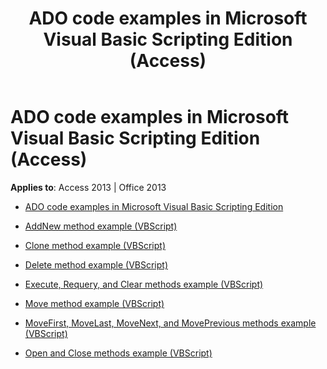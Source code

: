 ﻿---
title: ADO code examples in Microsoft Visual Basic Scripting Edition (Access)
TOCTitle: ADO code examples in Microsoft Visual Basic Scripting Edition
ms:assetid: f9e39f43-e467-4860-95c5-353a721af778
ms:mtpsurl: https://msdn.microsoft.com/library/JJ250272(v=office.15)
ms:contentKeyID: 48548824
ms.date: 09/18/2015
mtps_version: v=office.15
---

# ADO code examples in Microsoft Visual Basic Scripting Edition (Access)


**Applies to**: Access 2013 | Office 2013

  - [ADO code examples in Microsoft Visual Basic Scripting Edition](ado-code-examples-in-microsoft-visual-basic-scripting-edition.md)

  - [AddNew method example (VBScript)](addnew-method-example-vbscript.md)

  - [Clone method example (VBScript)](clone-method-example-vbscript.md)

  - [Delete method example (VBScript)](delete-method-example-vbscript.md)

  - [Execute, Requery, and Clear methods example (VBScript)](execute-requery-and-clear-methods-example-vbscript.md)

  - [Move method example (VBScript)](move-method-example-vbscript.md)

  - [MoveFirst, MoveLast, MoveNext, and MovePrevious methods example (VBScript)](movefirst-movelast-movenext-and-moveprevious-methods-example-vbscript.md)

  - [Open and Close methods example (VBScript)](open-and-close-methods-example-vbscript.md)

